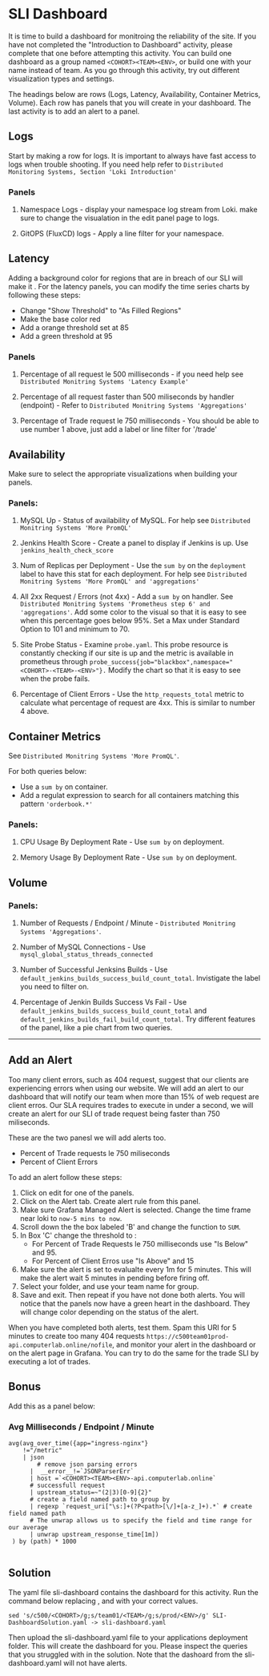 # SLI Dashboard

It is time to build a dashboard for monitroing the reliability of the site. If you have not completed the "Introduction to Dashboard" activity, please complete that one before attempting this activity. You can build one dashboard as a group named `<COHORT><TEAM><ENV>`, or build one with your name instead of team. As you go through this activity, try out different visualization types and settings.

The headings below are rows (Logs, Latency, Availability, Container Metrics, Volume). Each row has panels that you will create in your dashboard. The last activity is to add an alert to a panel.

## Logs
Start by making a row for logs. It is important to always have fast access to logs when trouble shooting. If you need help refer to `Distributed Monitoring Systems, Section 'Loki Introduction' `

### Panels

1. Namespace Logs - display your namespace log stream from Loki. make sure to change the visualation in the edit panel page to logs.

2. GitOPS (FluxCD) logs - Apply a line filter for your namespace. 

## Latency

Adding a background color for regions that are in breach of our SLI will make it . For the latency panels, you can modify the time series charts by following these steps:    
- Change "Show Threshold" to "As Filled Regions"
- Make the base color red
- Add a orange threshold set at 85
- Add a green threshold at 95

### Panels

1. Percentage of all request le 500 milliseconds - if you need help see `Distributed Monitring Systems 'Latency Example'`

2. Percentage of all request faster than 500 miliseconds by handler (endpoint) - Refer to `Distributed Monitring Systems 'Aggregations'`

3. Percentage of Trade request le 750 milliseconds - You should be able to use number 1 above, just add a label or line filter for '/trade'

## Availability

Make sure to select the appropriate visualizations when building your panels. 

### Panels:

1. MySQL Up - Status of availability of MySQL. For help see `Distributed Monitring Systems 'More PromQL'`

2. Jenkins Health Score - Create a panel to display if Jenkins is up. Use `jenkins_health_check_score`

3. Num of Replicas per Deployment - Use the `sum by` on the `deployment` label to have this stat for each deployment. For help see `Distributed Monitring Systems 'More PromQL' and 'aggregations'`

4. All 2xx Request / Errors (not 4xx) - Add a `sum by` on handler. See `Distributed Monitring Systems 'Prometheus step 6' and 'aggregations'`. Add some color to the visual so that it is easy to see when this percentage goes below 95%. Set a Max under Standard Option to 101 and minimum to 70.

5. Site Probe Status - Examine `probe.yaml`. This probe resource is constantly checking if our site is up and the metric is available in prometheus through `probe_success{job="blackbox",namespace="<COHORT>-<TEAM>-<ENV>"}.` Modify the chart so that it is easy to see when the probe fails.

6. Percentage of Client Errors - Use the `http_requests_total` metric to calculate what percentage of request are 4xx. This is similar to number 4 above.


## Container Metrics

See `Distributed Monitring Systems 'More PromQL'`.  

For both queries below:  
- Use a `sum by` on container. 
- Add a regulat expression to search for all containers matching this pattern `'orderbook.*'`

### Panels: 

1. CPU Usage By Deployment Rate - Use `sum by` on deployment.

2. Memory Usage By Deployment Rate - Use `sum by` on deployment.

## Volume

### Panels:

1. Number of Requests  / Endpoint / Minute - `Distributed Monitring Systems 'Aggregations'`.  

2. Number of MySQL Connections - Use `mysql_global_status_threads_connected`

3. Number of Successful Jenksins Builds - Use `default_jenkins_builds_success_build_count_total`. Invistigate the label you need to filter on.

4. Percentage of Jenkin Builds Success Vs Fail - Use `default_jenkins_builds_success_build_count_total` and `default_jenkins_builds_fail_build_count_total`. Try different features of the panel, like a pie chart from two queries.

---

## Add an Alert

Too many client errors, such as 404 request, suggest that our clients are experiencing errors when using our website. We will add an alert to our dashboard that will notify our team when more than 15% of web request are client erros. Our SLA requires trades to execute in under a second, we will create an alert for our SLI of trade request being faster than 750 miliseconds. 

These are the two panesl we will add alerts too.  
- Percent of Trade requests le 750 miliseconds
- Percent of Client Errors

To add an alert follow these steps:

1. Click on edit for one of the panels.
2. Click on the Alert tab. Create alert rule from this panel.
3. Make sure Grafana Managed Alert is selected. Change the time frame near loki to `now-5 mins to now`. 
4. Scroll down the the box labeled 'B' and change the function to `SUM`.  
5. In Box 'C' change the threshold to :  
    - For Percent of Trade Requests le 750 milliseconds use "Is Below" and 95.
    - For Percent of Client Erros use "Is Above" and 15
6. Make sure the alert is set to evalualte every 1m for 5 minutes. This will make the alert wait 5 minutes in pending before firing off.
7. Select your folder, and use your team name for group. 
8. Save and exit. Then repeat if you have not done both alerts. You will notice that the panels now have a green heart in the dashboard. They will change color depending on the status of the alert. 

When you have completed both alerts, test them. Spam this URI for 5 minutes to create too many 404 requests `https://c500team01prod-api.computerlab.online/nofile`, and monitor your alert in the dashboard or on the alert page in Grafana. You can try to do the same for the trade SLI by executing a lot of trades.

## Bonus

Add this as a panel below:

### Avg Milliseconds / Endpoint / Minute
```
avg(avg_over_time({app="ingress-nginx"} 
    !="/metric" 
    | json
        # remove json parsing errors  
      |  __error__!=`JSONParserErr` 
      | host =`<COHORT><TEAM><ENV>-api.computerlab.online`
      # successfull request 
      | upstream_status=~"(2|3)[0-9]{2}"
      # create a field named path to group by  
      | regexp `request_uri["\s:]+(?P<path>[\/]+[a-z_]+).*` # create field named path
      # The unwrap allows us to specify the field and time range for our average
      | unwrap upstream_response_time[1m])
 ) by (path) * 1000
 
```

## Solution

The yaml file sli-dashboard contains the dashboard for this activity. Run the command below replacing <COHORT>, <TEAM> and <ENV> with your correct values.
```
sed 's/c500/<COHORT>/g;s/team01/<TEAM>/g;s/prod/<ENV>/g' SLI-DashboardSolution.yaml -> sli-dashboard.yaml
```

Then upload the sli-dashboard.yaml file to your applications deployment folder. This will create the dashboard for you. Please inspect the queries that you struggled with in the solution. Note that the dashoard from the sli-dashboard.yaml will not have alerts.
